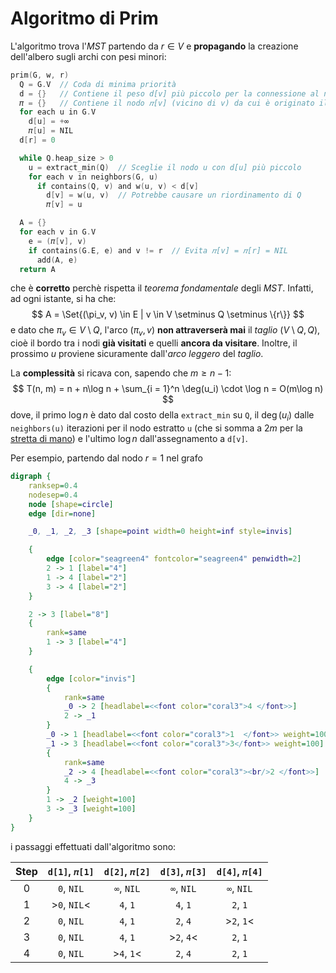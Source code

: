 # Algoritmo di Prim

L'algoritmo trova l'_MST_ partendo da $r \in V$ e **propagando** la creazione dell'albero sugli archi con pesi minori:
```c
prim(G, w, r)
  Q = G.V  // Coda di minima priorità
  d = {}   // Contiene il peso d[v] più piccolo per la connessione al nodo v
  𝜋 = {}   // Contiene il nodo 𝜋[v] (vicino di v) da cui è originato il peso d[v]
  for each u in G.V
    d[u] = +∞
    𝜋[u] = NIL
  d[r] = 0

  while Q.heap_size > 0
    u = extract_min(Q)  // Sceglie il nodo u con d[u] più piccolo
    for each v in neighbors(G, u)
      if contains(Q, v) and w(u, v) < d[v]
        d[v] = w(u, v)  // Potrebbe causare un riordinamento di Q
        𝜋[v] = u

  A = {}
  for each v in G.V
    e = (𝜋[v], v)
    if contains(G.E, e) and v != r  // Evita 𝜋[v] = 𝜋[r] = NIL
      add(A, e)
  return A
```
che è **corretto** perchè rispetta il _teorema fondamentale_ degli _MST_.
Infatti, ad ogni istante, si ha che:
$$
A = \Set{(\pi_v, v) \in E | v \in V \setminus Q \setminus \{r\}}
$$
e dato che $\pi_v \in V \setminus Q$, l'arco $(\pi_v, v)$ **non attraverserà mai** il _taglio_ $(V \setminus Q, Q)$, cioè il bordo tra i nodi **già visitati** e quelli **ancora da visitare**.
Inoltre, il prossimo $u$ proviene sicuramente dall'_arco leggero_ del _taglio_.

La **complessità** si ricava con, sapendo che $m \geq n-1$:
$$
T(n, m) = n + n\log n + \sum_{i = 1}^n \deg(u_i) \cdot \log n = O(m\log n)
$$
dove, il primo $\log n$ è dato dal costo della `extract_min` su `Q`, il $\deg(u_i)$ dalle `neighbors(u)` iterazioni per il nodo estratto `u` (che si somma a $2m$ per la [stretta di mano](../../01/02/README.md#proprietà)) e l'ultimo $\log n$ dall'assegnamento a `d[v]`.

Per esempio, partendo dal nodo $r = 1$ nel grafo
```dot process
digraph {
	ranksep=0.4
	nodesep=0.4
	node [shape=circle]
	edge [dir=none]

	_0, _1, _2, _3 [shape=point width=0 height=inf style=invis]

	{
		edge [color="seagreen4" fontcolor="seagreen4" penwidth=2]
		2 -> 1 [label="4"]
		1 -> 4 [label="2"]
		3 -> 4 [label="2"]
	}

	2 -> 3 [label="8"]
	{
		rank=same
		1 -> 3 [label="4"]
	}

	{
		edge [color="invis"]
		{
			rank=same
			_0 -> 2 [headlabel=<<font color="coral3">4 </font>>]
			2 -> _1
		}
		_0 -> 1 [headlabel=<<font color="coral3">1  </font>> weight=100]
		_1 -> 3 [headlabel=<<font color="coral3">3</font>> weight=100]
		{
			rank=same
			_2 -> 4 [headlabel=<<font color="coral3"><br/>2 </font>>]
			4 -> _3
		}
		1 -> _2 [weight=100]
		3 -> _3 [weight=100]
	}
}
```
i passaggi effettuati dall'algoritmo sono:

| Step | `d[1]`, `𝜋[1]` | `d[2]`, `𝜋[2]` | `d[3]`, `𝜋[3]` | `d[4]`, `𝜋[4]` |
|:-:|:-:|:-:|:-:|:-:|
| 0 | `0`, `NIL` | `∞`, `NIL` | `∞`, `NIL` | `∞`, `NIL` |
| 1 | >`0`, `NIL`< | `4`, `1` | `4`, `1` | `2`, `1` |
| 2 | `0`, `NIL` | `4`, `1` | `2`, `4` | >`2`, `1`< |
| 3 | `0`, `NIL` | `4`, `1` | >`2`, `4`< | `2`, `1` |
| 4 | `0`, `NIL` | >`4`, `1`< | `2`, `4` | `2`, `1` |

